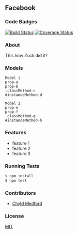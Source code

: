 ## Facebook
### Code Badges
[![Build Status](https://travis-ci.org/ABarnhard/facebook.svg)](https://travis-ci.org/ABarnhard/facebook)
[![Coverage Status](https://coveralls.io/repos/ABarnhard/facebook/badge.png)](https://coveralls.io/r/ABarnhard/facebook)

### About
This how Zuck did it?

### Models
```
Model 1
prop-a
prop-b
.classMethod-c
#instanceMethod-d
```

```
Model 2
prop-e
prop-f
.classMethod-g
#instanceMethod-h
```

### Features
- feature 1
- feature 2
- feature 3

### Running Tests
```bash
$ npm install
$ npm test
```

### Contributors
- [Chyld Medford](https://github.com/chyld)

### License
[MIT](LICENSE)

